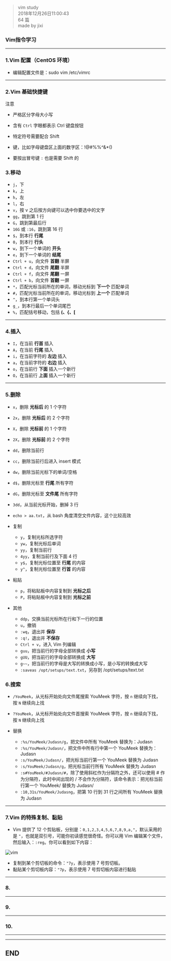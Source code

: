 > vim study  
> 2018年12月26日11:00:43         
> 64 篇  
>made by jixi  

### Vim指令学习  


----------

### 1.Vim 配置（CentOS 环境）  

* 编辑配置文件是：sudo vim /etc/vimrc  


----------

### 2.Vim 基础快捷键  

注意  

*   严格区分字母大小写  

*   含有 `Ctrl` 字眼都表示 Ctrl 键盘按钮  

*   特定符号需要配合 Shift  

*   键，比如字母键盘区上面的数字区：!@#%%^&*()  

*   要按出冒号键 `:` 也是需要 Shift 的  


### 3.移动  

*   `j`，下
*   `k`，上
*   `h`，左
*   `l`，右
*   `v`，按 v 之后按方向键可以选中你要选中的文字
*   `gg`，跳到第 1 行
*   `G`，跳到第最后行
*   `16G` 或 `:16`，跳到第 16 行
*   `$`，到本行 **行尾**
*   `0`，到本行 **行头**
*   `w`，到下一个单词的 **开头**
*   `e`，到下一个单词的 **结尾**
*   `Ctrl + u`，向文件 **首翻** 半屏
*   `Ctrl + d`，向文件 **尾翻** 半屏
*   `Ctrl + f`，向文件 **尾翻** 一屏
*   `Ctrl + b`，向文件 **首翻** 一屏
*   `*`，匹配光标当前所在的单词，移动光标到 **下一个** 匹配单词
*   `#`，匹配光标当前所在的单词，移动光标到 **上一个** 匹配单词
*   `^`，到本行第一个单词头
*   `g_`，到本行最后一个单词尾巴
*   `%`，匹配括号移动，包括 **(、{、[**


----------
### 4.插入  

*   `I`，在当前 **行首** 插入
*   `A`，在当前 **行尾** 插入
*   `i`，在当前字符的 **左边** 插入
*   `a`，在当前字符的 **右边** 插入
*   `o`，在当前行 **下面** 插入一个新行
*   `O`，在当前行 **上面** 插入一个新行


----------
### 5.删除

*   `x`，删除 **光标后** 的 1 个字符
*   `2x`，删除 **光标后** 的 2 个字符
*   `X`，删除 **光标前** 的 1 个字符
*   `2X`，删除 **光标前** 的 2 个字符
*   `dd`，删除当前行
*   `cc`，删除当前行后进入 insert 模式
*   `dw`，删除当前光标下的单词/空格
*   `d$`，删除光标至 **行尾** 所有字符
*   `dG`，删除光标至 **文件尾** 所有字符
*   `3dd`，从当前光标开始，删掉 3 行
*   `echo > aa.txt`，从 bash 角度清空文件内容，这个比较高效

*   复制
    *   `y`，复制光标所选字符
    *   `yw`，复制光标后单词
    *   `yy`，复制当前行
    *   `4yy`，复制当前行及下面 4 行
    *   `y$`，复制光标位置至 **行尾** 的内容
    *   `y^`，复制光标位置至 **行首** 的内容
*   粘贴
    *   `p`，将粘贴板中内容复制到 **光标之后**
    *   `P`，将粘贴板中内容复制到 **光标之前**
*   其他
    *   `ddp`，交换当前光标所在行和下一行的位置
    *   `u`，撤销
    *   `:wq`，退出并 **保存**
    *   `:q!`，退出并 **不保存**
    *   `Ctrl + v`，进入 Vim 列编辑
    *   `guu`，把当前行的字母全部转换成 **小写**
    *   `gUU`，把当前行的字母全部转换成 **大写**
    *   `g~~`，把当前行的字母是大写的转换成小写，是小写的转换成大写
    *   `:saveas /opt/setups/text.txt`，另存到 /opt/setups/text.txt

### 6.搜索  

*   `/YouMeek`，从光标开始处向文件尾搜索 YouMeek 字符，按 `n` 继续向下找，按 `N` 继续向上找

*   `?YouMeek`，从光标开始处向文件首搜索 YouMeek 字符，按 `n` 继续向下找，按 `N` 继续向上找

*   替换
    *   `:%s/YouMeek/Judasn/g`，把文件中所有 YouMeek 替换为：Judasn
    *   `:%s/YouMeek/Judasn/`，把文件中所有行中第一个 YouMeek 替换为：Judasn
    *   `:s/YouMeek/Judasn/`，把光标当前行第一个 YouMeek 替换为 Judasn
    *   `:s/YouMeek/Judasn/g`，把光标当前行所有 YouMeek 替换为 Judasn
    *   `:s#YouMeek/#Judasn/#`，除了使用斜杠作为分隔符之外，还可以使用 # 作为分隔符，此时中间出现的 / 不会作为分隔符，该命令表示：把光标当前行第一个 YouMeek/ 替换为 Judasn/
    *   `:10,31s/YouMeek/Judasng`，把第 10 行到 31 行之间所有 YouMeek 替换为 Judasn

----------

### 7.Vim 的特殊复制、黏贴

*   Vim 提供了 12 个剪贴板，分别是：`0,1,2,3,4,5,6,7,8,9,a,"`，默认采用的是 `"`，也就是双引号，可能你初读感觉很奇怪。你可以用 Vim 编辑某个文件，然后输入：`:reg`。你可以看到如下内容：  

<img src="https://youmeek.gitbooks.io/linux-tutorial/content/images/Vim-Cut-And-Paste-a-1.png"
alt="vim">

*   复制到某个剪切板的命令：`"7y`，表示使用 7 号剪切板。
*   黏贴某个剪切板内容：`"7p`，表示使用 7 号剪切板内容进行黏贴

----------
### 8.  

----------
### 9.  

----------
### 10.  

----------
----------
## END

